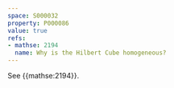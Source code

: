 ```yaml
---
space: S000032
property: P000086
value: true
refs:
- mathse: 2194
  name: Why is the Hilbert Cube homogeneous?
---
```


See {{mathse:2194}}.
